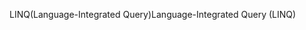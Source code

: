 <span data-ttu-id="c30b7-101">LINQ(Language-Integrated Query)</span><span class="sxs-lookup"><span data-stu-id="c30b7-101">Language-Integrated Query (LINQ)</span></span>
